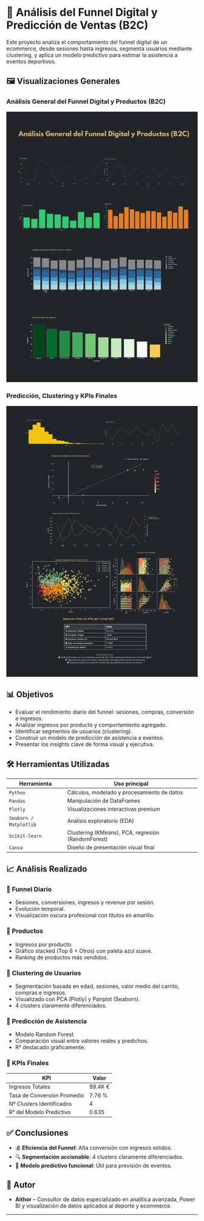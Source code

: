 
# 🧠 Análisis del Funnel Digital y Predicción de Ventas (B2C)

Este proyecto analiza el comportamiento del funnel digital de un ecommerce, desde sesiones hasta ingresos, segmenta usuarios mediante clustering, y aplica un modelo predictivo para estimar la asistencia a eventos deportivos.

## 🖼️ Visualizaciones Generales

### Análisis General del Funnel Digital y Productos (B2C)
![Funnel B2C Parte 1](Funnel_B2C_1.png)

### Predicción, Clustering y KPIs Finales
![Funnel B2C Parte 2](Funnel_B2C_2.png)

## 📊 Objetivos

- Evaluar el rendimiento diario del funnel: sesiones, compras, conversión e ingresos.
- Analizar ingresos por producto y comportamiento agregado.
- Identificar segmentos de usuarios (clustering).
- Construir un modelo de predicción de asistencia a eventos.
- Presentar los insights clave de forma visual y ejecutiva.

## 🛠️ Herramientas Utilizadas

| Herramienta      | Uso principal                                      |
|------------------|----------------------------------------------------|
| `Python`         | Cálculos, modelado y procesamiento de datos       |
| `Pandas`         | Manipulación de DataFrames                         |
| `Plotly`         | Visualizaciones interactivas premium               |
| `Seaborn / Matplotlib` | Análisis exploratorio (EDA)                   |
| `Scikit-learn`   | Clustering (KMeans), PCA, regresión (RandomForest) |
| `Canva`          | Diseño de presentación visual final                |

## 📈 Análisis Realizado

### 🔹 Funnel Diario
- Sesiones, conversiones, ingresos y revenue por sesión.
- Evolución temporal.
- Visualización oscura profesional con títulos en amarillo.

### 🔹 Productos
- Ingresos por producto.
- Gráfico stacked (Top 6 + Otros) con paleta azul suave.
- Ranking de productos más vendidos.

### 🔹 Clustering de Usuarios
- Segmentación basada en edad, sesiones, valor medio del carrito, compras e ingresos.
- Visualizado con PCA (Plotly) y Pairplot (Seaborn).
- 4 clusters claramente diferenciados.

### 🔹 Predicción de Asistencia
- Modelo Random Forest.
- Comparación visual entre valores reales y predichos.
- R² destacado gráficamente.

### 🔹 KPIs Finales

| KPI                            | Valor         |
|--------------------------------|---------------|
| Ingresos Totales               | 99.4K €       |
| Tasa de Conversión Promedio    | 7.76 %        |
| Nº Clusters Identificados      | 4             |
| R² del Modelo Predictivo       | 0.635         |

## ✅ Conclusiones

- 💰 **Eficiencia del Funnel**: Alta conversión con ingresos sólidos.
- 🔍 **Segmentación accionable**: 4 clusters claramente diferenciados.
- 🎯 **Modelo predictivo funcional**: Útil para previsión de eventos.

## 🧠 Autor

- **Aithor** – Consultor de datos especializado en analítica avanzada, Power BI y visualización de datos aplicados al deporte y  ecommerce.

---


